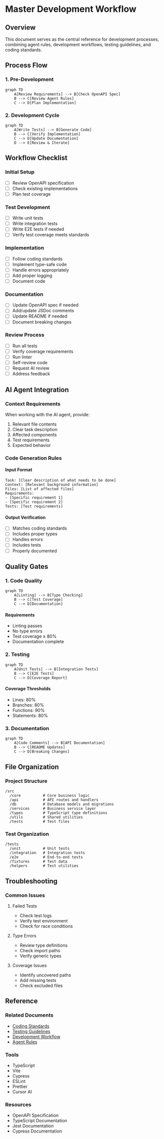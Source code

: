 # Master Development Workflow

## Overview
This document serves as the central reference for development processes, combining agent rules, development workflows, testing guidelines, and coding standards.

## Process Flow

### 1. Pre-Development
```mermaid
graph TD
    A[Review Requirements] --> B[Check OpenAPI Spec]
    B --> C[Review Agent Rules]
    C --> D[Plan Implementation]
```

### 2. Development Cycle
```mermaid
graph TD
    A[Write Tests] --> B[Generate Code]
    B --> C[Verify Implementation]
    C --> D[Update Documentation]
    D --> E[Review & Iterate]
```

## Workflow Checklist

### Initial Setup
- [ ] Review OpenAPI specification
- [ ] Check existing implementations
- [ ] Plan test coverage

### Test Development
- [ ] Write unit tests
- [ ] Write integration tests
- [ ] Write E2E tests if needed
- [ ] Verify test coverage meets standards

### Implementation
- [ ] Follow coding standards
- [ ] Implement type-safe code
- [ ] Handle errors appropriately
- [ ] Add proper logging
- [ ] Document code

### Documentation
- [ ] Update OpenAPI spec if needed
- [ ] Add/update JSDoc comments
- [ ] Update README if needed
- [ ] Document breaking changes

### Review Process
- [ ] Run all tests
- [ ] Verify coverage requirements
- [ ] Run linter
- [ ] Self-review code
- [ ] Request AI review
- [ ] Address feedback

## AI Agent Integration

### Context Requirements
When working with the AI agent, provide:

1. Relevant file contents
2. Clear task description
3. Affected components
4. Test requirements
5. Expected behavior

### Code Generation Rules

#### Input Format
```
Task: [Clear description of what needs to be done]
Context: [Relevant background information]
Files: [List of affected files]
Requirements:
- [Specific requirement 1]
- [Specific requirement 2]
Tests: [Test requirements]
```

#### Output Verification
- [ ] Matches coding standards
- [ ] Includes proper types
- [ ] Handles errors
- [ ] Includes tests
- [ ] Properly documented

## Quality Gates

### 1. Code Quality
```mermaid
graph TD
    A[Linting] --> B[Type Checking]
    B --> C[Test Coverage]
    C --> D[Documentation]
```

#### Requirements
- Linting passes
- No type errors
- Test coverage ≥ 80%
- Documentation complete

### 2. Testing
```mermaid
graph TD
    A[Unit Tests] --> B[Integration Tests]
    B --> C[E2E Tests]
    C --> D[Coverage Report]
```

#### Coverage Thresholds
- Lines: 80%
- Branches: 80%
- Functions: 90%
- Statements: 80%

### 3. Documentation
```mermaid
graph TD
    A[Code Comments] --> B[API Documentation]
    B --> C[README Updates]
    C --> D[Breaking Changes]
```

## File Organization

### Project Structure
```
/src
  /core          # Core business logic
  /api           # API routes and handlers
  /db            # Database models and migrations
  /services      # Business service layer
  /types         # TypeScript type definitions
  /utils         # Shared utilities
  /tests         # Test files
```

### Test Organization
```
/tests
  /unit          # Unit tests
  /integration   # Integration tests
  /e2e           # End-to-end tests
  /fixtures      # Test data
  /helpers       # Test utilities
```
## Troubleshooting

### Common Issues
1. Failed Tests
   - Check test logs
   - Verify test environment
   - Check for race conditions

2. Type Errors
   - Review type definitions
   - Check import paths
   - Verify generic types

3. Coverage Issues
   - Identify uncovered paths
   - Add missing tests
   - Check excluded files

## Reference

### Related Documents
- [Coding Standards](./guides/coding_standards.md)
- [Testing Guidelines](./guides/testing_guidelines.md)
- [Development Workflow](./guides/development_workflow.md)
- [Agent Rules](../architecture/agent_rules.md)

### Tools
- TypeScript
- Vite
- Cypress
- ESLint
- Prettier
- Cursor AI

### Resources
- OpenAPI Specification
- TypeScript Documentation
- Jest Documentation
- Cypress Documentation 


